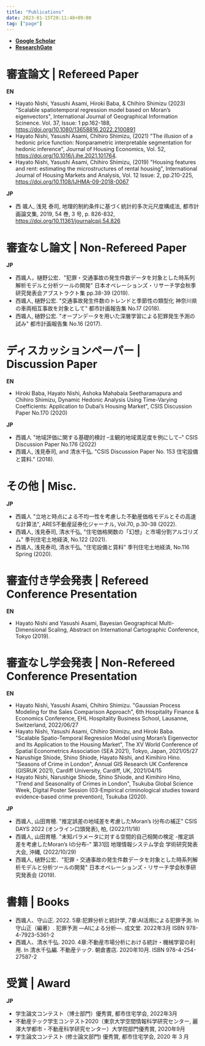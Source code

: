 ```yaml
---
title: "Publications"
date: 2023-01-15T20:11:48+09:00
tag: ["page"]
---
```


- [**Google Scholar**](https://scholar.google.com/citations?user=HrEhRyEAAAAJ&hl=ja&oi=ao)
- [**ResearchGate**](https://www.researchgate.net/profile/Hayato-Nishi)

# 審査論文 | Refereed Paper

**EN**

- Hayato Nishi, Yasushi Asami, Hiroki Baba, & Chihiro Shimizu (2023) "Scalable spatiotemporal regression model based on Moran’s eigenvectors", International Journal of Geographical Information Scinence. Vol. 37, Issue: 1 pp.162-188, https://doi.org/10.1080/13658816.2022.2100891
- Hayato Nishi, Yasushi Asami, Chihiro Shimizu, (2021) "The illusion of a hedonic price function: Nonparametric interpretable segmentation for hedonic inference", Journal of Housing Economics, Vol. 52, https://doi.org/10.1016/j.jhe.2021.101764.
- Hayato Nishi, Yasushi Asami, Chihiro Shimizu, (2019) "Housing features and rent: estimating the microstructures of rental housing", International Journal of Housing Markets and Analysis, Vol. 12 Issue: 2, pp.210-225, https://doi.org/10.1108/IJHMA-09-2018-0067

**JP**

- 西 颯人, 浅見 泰司, 地理的制約条件に基づく統計的多次元尺度構成法, 都市計画論文集, 2019, 54 巻, 3 号, p. 826-832, https://doi.org/10.11361/journalcpij.54.826

# 審査なし論文 | Non-Refereed Paper

**JP**

- 西颯人，樋野公宏．"犯罪・交通事故の発生件数データを対象とした時系列解析モデルと分析ツールの開発" 日本オペレーションズ・リサーチ学会秋季研究発表会アブストラクト集 pp.38-39 (2019).
- 西颯人, 樋野公宏. "交通事故発生件数のトレンドと季節性の類型化 神奈川県の車両相互事故を対象として" 都市計画報告集 No.17 (2018).
- 西颯人, 樋野公宏. "オープンデータを用いた深層学習による犯罪発生予測の試み" 都市計画報告集 No.16 (2017).

# ディスカッションペーパー | Discussion Paper

**EN**

- Hiroki Baba, Hayato Nishi, Ashoka Mahabala Seetharamapura and Chihiro Shimizu, Dynamic Hedonic Analysis Using Time-Varying Coefficients: Application to Dubaiʼs Housing Market", CSIS Discussion Paper No.170 (2020)

**JP**

- 西颯人 "地域評価に関する基礎的検討 –主観的地域満足度を例にして–" CSIS Discussion Paper No.176 (2022)
- 西颯人, 浅見泰司, and 清水千弘. "CSIS Discussion Paper No. 153 住宅設備と賃料." (2018).

# その他 | Misc.

**JP**

- 西颯人 "立地と時点による不均一性を考慮した不動産価格モデルとその高速な計算法", ARES不動産証券化ジャーナル, Vol.70, p.30-38 (2022).
- 西颯人, 浅見泰司, 清水千弘, "住宅価格関数の「幻想」と市場分割アルゴリズム" 季刊住宅土地経済, No.122 (2021).
- 西颯人, 浅見泰司, 清水千弘, "住宅設備と賃料" 季刊住宅土地経済, No.116 Spring (2020).

# 審査付き学会発表 | Refereed Conference Presentation

**EN**

- Hayato Nishi and Yasushi Asami, Bayesian Geographical Multi-Dimensional Scaling, Abstract on International Cartographic Conference, Tokyo (2019).

# 審査なし学会発表 | Non-Refereed Conference Presentation

**EN**

- Hayato Nishi, Yasushi Asami, Chihiro Shimizu. "Gaussian Process Modeling for the Sales Comparison Approach", 6th Hospitality Finance & Economics Conference, EHL Hospitality Business School, Lausanne, Switzerland, 2022/06/27
- Hayato Nishi, Yasushi Asami, Chihiro Shimizu, and Hiroki Baba. "Scalable Spatio-Temporal Regression Model using Moran’s Eigenvector and Its Application to the Housing Market", The XV World Conference of Spatial Econometrics Association (SEA 2021), Tokyo, Japan, 2021/05/27
- Narushige Shiode, Shino Shiode, Hayato Nishi, and Kimihiro Hino. "Seasons of Crime in London", Annual GIS Research UK Conference (GISRUK 2021), Cardiff University, Cardiff, UK, 2021/04/15
- Hayato Nishi, Narushige Shiode, Shino Shiode, and Kimihiro Hino, "Trend and Seasonality of Crimes in London", Tsukuba Global Science Week, Digital Poster Session (03-Empirical criminological studies toward evidence-based crime prevention), Tsukuba (2020).

**JP**

- 西颯人, 山田育穂. "推定誤差の地域差を考慮したMoran’s I分布の補正" CSIS DAYS 2022 (オンライン口頭発表), 柏, (2022/11/18)
- 西颯人, 山田育穂. "未知パラメータに対する空間的自己相関の検定 -推定誤差を考慮したMoran’s Iの分布-" 第31回 地理情報システム学会 学術研究発表大会, 沖縄, (2022/10/29)
- 西颯人, 樋野公宏．"犯罪・交通事故の発生件数データを対象とした時系列解析モデルと分析ツールの開発" 日本オペレーションズ・リサーチ学会秋季研究発表会 (2019).

# 書籍 | Books

- 西颯人、守山正. 2022. 5章:犯罪分析と統計学, 7章:AI活用による犯罪予測. In 守山正（編著）. 犯罪予測 ―AIによる分析―. 成文堂. 2022年3月 ISBN 978-4-7923-5361-2
- 西颯人、清水千弘. 2020. 4章:不動産市場分析における統計・機械学習の利用. In 清水千弘編. 不動産テック. 朝倉書店. 2020年10月. ISBN 978-4-254-27587-2

# 受賞 | Award

**JP**

- 学生論文コンテスト（博士部門）優秀賞, 都市住宅学会, 2022年3月
- 不動産テック学生コンテスト2020（東京大学空間情報科学研究センター, 麗澤大学都市・不動産科学研究センター）大学院部門優秀賞, 2020年9月
- 学生論文コンテスト (修士論文部門) 優秀賞, 都市住宅学会, 2020 年 3 月
